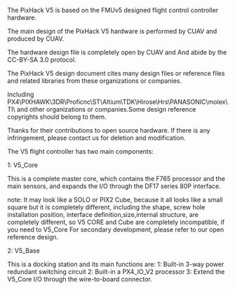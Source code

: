 The PixHack V5 is based on the FMUv5 designed flight control controller hardware.

The main design of the PixHack V5 hardware is performed by CUAV and produced by CUAV.

The hardware design file is completely open by CUAV and And abide by the CC-BY-SA 3.0 protocol.

The PixHack V5 design document cites many design files or reference files and related libraries from these organizations or companies.

Including PX4\PIXHAWK\3DR\Proficnc\ST\Altium\TDK\Hirose\Hrs\PANASONIC\molex\TI\  and other organizations or companies.Some design reference copyrights should belong to them.

Thanks for their contributions to open source hardware. If there is any infringement, please contact us for deletion and modification.

The V5 flight controller has two main components:

1: V5_Core

This is a complete master core, which contains the F765 processor and the main sensors, and expands the I/O through the DF17 series 80P interface.

note: It may look like a SOLO or PIX2 Cube, because it all looks like a small square but it is completely different, including the shape, screw hole installation position, interface definition,size,internal structure, are completely different, so V5 CORE and Cube are completely incompatible, if you need to V5_Core For secondary development, please refer to our open reference design.

2: V5_Base

This is a docking station and its main functions are:
1: Built-in 3-way power redundant switching circuit
2: Built-in a PX4_IO_V2 processor
3: Extend the V5_Core I/O through the wire-to-board connector.

